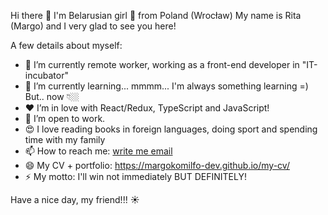 Hi there 👋 I'm Belarusian girl 🙋 from Poland (Wrocław)
My name is Rita (Margo) and I very glad to see you here!

A few details about myself:

* 🔭 I’m currently remote worker, working as a front-end developer in "IT-incubator" 
* 🌱 I’m currently learning... mmmm... I'm always something learning =) But.. now 👇🏼
* ❤️ I’m in love with React/Redux, TypeScript and JavaScript!
* 📌 I’m open to work.
* 😍 I love reading books in foreign languages, doing sport and spending time with my family
* 📫 How to reach me: [write me email](mailto:margokomilfo.dev@gmail.com)
* 😄 My CV + portfolio: https://margokomilfo-dev.github.io/my-cv/
* ⚡ My motto: I'll win not immediately BUT DEFINITELY!

Have a nice day, my friend!!! ☀️
